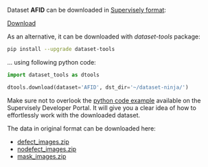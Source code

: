 Dataset **AFID** can be downloaded in [Supervisely format](https://developer.supervisely.com/api-references/supervisely-annotation-json-format):

 [Download](https://www.dropbox.com/scl/fi/rvwop9w8liyask0xfy6g6/afid-DatasetNinja.tar?rlkey=c25dv5fyz3dsse6i0v3oxry3c&dl=1)

As an alternative, it can be downloaded with *dataset-tools* package:
``` bash
pip install --upgrade dataset-tools
```

... using following python code:
``` python
import dataset_tools as dtools

dtools.download(dataset='AFID', dst_dir='~/dataset-ninja/')
```
Make sure not to overlook the [python code example](https://developer.supervisely.com/getting-started/python-sdk-tutorials/iterate-over-a-local-project) available on the Supervisely Developer Portal. It will give you a clear idea of how to effortlessly work with the downloaded dataset.

The data in original format can be downloaded here:

- [defect_images.zip](https://newweb.aitex.es/wp-content/uploads/2019/07/Defect_images.7z)
- [nodefect_images.zip](https://newweb.aitex.es/wp-content/uploads/2019/07/NODefect_images.7z)
- [mask_images.zip](https://newweb.aitex.es/wp-content/uploads/2019/07/Mask_images.7z)
